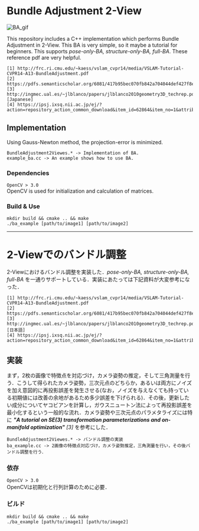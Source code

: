 # Bundle Adjustment 2-View

![BA_gif](https://github.com/cashiwamochi/SimpleBundleAdjustment/blob/master/gif/ba_with_text.gif "FULL-BA")


This repository includes a C++ implementation which performs Bundle Adjustment in 2-View. This BA is very simple, so it maybe a tutorial for beginners. This supports *pose-only-BA, structure-only-BA, full-BA*.
These reference pdf are very helpful.

```
[1] http://frc.ri.cmu.edu/~kaess/vslam_cvpr14/media/VSLAM-Tutorial-CVPR14-A13-BundleAdjustment.pdf   
[2] https://pdfs.semanticscholar.org/6081/417b95bec070fb842a704044def427f8ef69.pdf   
[3] http://ingmec.ual.es/~jlblanco/papers/jlblanco2010geometry3D_techrep.pdf   
[Japanese]
[4] https://ipsj.ixsq.nii.ac.jp/ej/?action=repository_action_common_download&item_id=62864&item_no=1&attribute_id=1&file_no=1
```

## Implementation
Using Gauss-Newton method, the projection-error is minimized.

```
BundleAdjustment2Viewes.* -> Implementation of BA.
example_ba.cc -> An example shows how to use BA.
```

### Dependencies

```OpenCV > 3.0```   
OpenCV is used for initialization and calculation of matrices.


### Build & Use
```
mkdir build && cmake .. && make
./ba_example [path/to/image1] [path/to/image2]
```

------
# 2-Viewでのバンドル調整

2-Viewにおけるバンドル調整を実装した．*pose-only-BA, structure-only-BA, full-BA* を一通りサポートしている．実装にあたっては下記資料が大変参考になった．

```
[1] http://frc.ri.cmu.edu/~kaess/vslam_cvpr14/media/VSLAM-Tutorial-CVPR14-A13-BundleAdjustment.pdf   
[2] https://pdfs.semanticscholar.org/6081/417b95bec070fb842a704044def427f8ef69.pdf   
[3] http://ingmec.ual.es/~jlblanco/papers/jlblanco2010geometry3D_techrep.pdf   
[日本語]
[4] https://ipsj.ixsq.nii.ac.jp/ej/?action=repository_action_common_download&item_id=62864&item_no=1&attribute_id=1&file_no=1
```

## 実装
まず，2枚の画像で特徴点を対応づけ，カメラ姿勢の推定，そして三角測量を行う．こうして得られたカメラ姿勢，三次元点のどちらか，あるいは両方にノイズを加え意図的に再投影誤差を発生させる(なお，ノイズを与えなくても持っている初期値には改善の余地があるため多少誤差を下げられる)．その後，更新したい成分についてヤコビアンを計算し，ガウスニュートン法によって再投影誤差を最小化するという一般的な流れ．カメラ姿勢や三次元点のパラメタライズには特に ***"A tutorial on SE(3) transformation parameterizations and on-manifold optimization"*** *[3]* を参考にした．

```
BundleAdjustment2Viewes.* -> バンドル調整の実装
ba_example.cc -> 2画像の特徴点対応づけ，カメラ姿勢推定，三角測量を行い，その後バンドル調整を行う．
```

### 依存

```OpenCV > 3.0```   
OpenCVは初期化と行列計算のために必要．

### ビルド
```
mkdir build && cmake .. && make
./ba_example [path/to/image1] [path/to/image2]
```